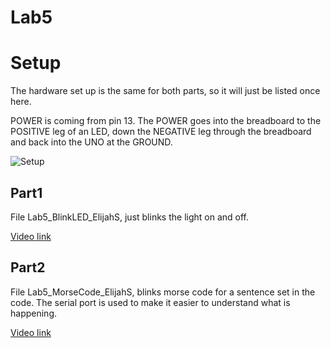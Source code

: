 # Lab5

# Setup
The hardware set up is the same for both parts, so it will just be listed once here.

POWER is coming from pin 13. The POWER goes into the breadboard to the POSITIVE leg of an LED, down the NEGATIVE leg through the breadboard and back into the UNO at the GROUND.

![Setup](https://drive.google.com/file/d/1xoLDwOnR0qTnQLJoOfnsfPXlaS6cSPaT/view?usp=sharing)

## Part1
File Lab5_BlinkLED_ElijahS, just blinks the light on and off.

[Video link]()

## Part2
File Lab5_MorseCode_ElijahS, blinks morse code for a sentence set in the code.
The serial port is used to make it easier to understand what is happening.

[Video link](https://photos.app.goo.gl/CokfNTzhxfykk4NCA)
